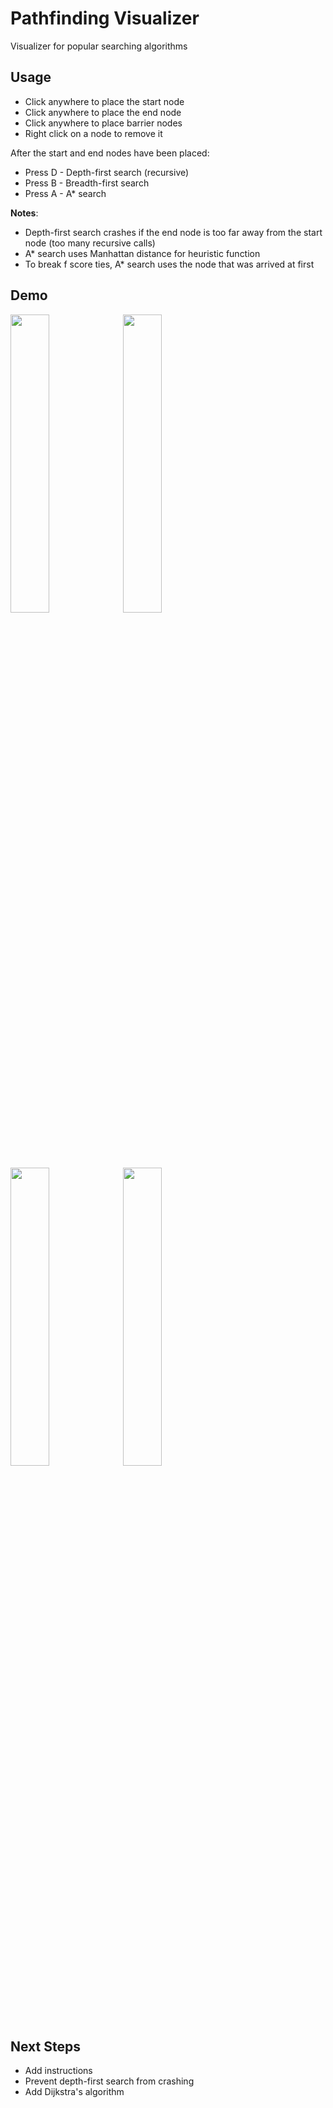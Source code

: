 # Pathfinding Visualizer
Visualizer for popular searching algorithms

## Usage

- Click anywhere to place the start node
- Click anywhere to place the end node
- Click anywhere to place barrier nodes
- Right click on a node to remove it

After the start and end nodes have been placed:
- Press D - Depth-first search (recursive)
- Press B - Breadth-first search
- Press A - A* search

**Notes**:
- Depth-first search crashes if the end node is too far away from the start node (too many recursive calls)
- A* search uses Manhattan distance for heuristic function
- To break f score ties, A* search uses the node that was arrived at first

## Demo

<img src="./README/GUI_demo.gif" width="35%" />
<img src="./README/DFS.gif" width="35%" />
<img src="./README/BFS.gif" width="35%" />
<img src="./README/A-star.gif" width="35%" />

## Next Steps

- Add instructions
- Prevent depth-first search from crashing
- Add Dijkstra's algorithm

